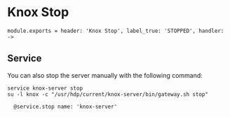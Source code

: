 
# Knox Stop

    module.exports = header: 'Knox Stop', label_true: 'STOPPED', handler: ->

## Service

You can also stop the server manually with the following command:

```
service knox-server stop
su -l knox -c "/usr/hdp/current/knox-server/bin/gateway.sh stop"
```

      @service.stop name: 'knox-server'
